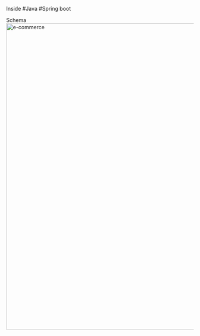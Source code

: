 Inside
#Java
#Spring boot

Schema
<img width="823" alt="e-commerce" src="https://github.com/nnamanx/e-commerce-task/assets/88698561/a5d82979-8b0d-4cc4-9967-c17928130f13">
